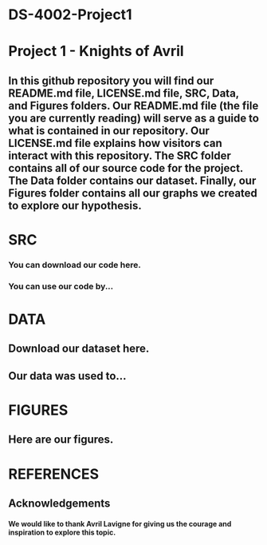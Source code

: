 # DS-4002-Project1

# Project 1 - Knights of Avril
## In this github repository you will find our README.md file, LICENSE.md file, SRC, Data, and Figures folders. Our README.md file (the file you are currently reading) will serve as a guide to what is contained in our repository. Our LICENSE.md file explains how visitors can interact with this repository. The SRC folder contains all of our source code for the project. The Data folder contains our dataset. Finally, our Figures folder contains all our graphs we created to explore our hypothesis. 

# SRC
### You can download our code here. 
### You can use our code by...

# DATA
## Download our dataset here. 
## Our data was used to...

# FIGURES
## Here are our figures.

# REFERENCES
## Acknowledgements 
#### We would like to thank Avril Lavigne for giving us the courage and inspiration to explore this topic.

